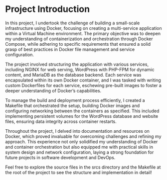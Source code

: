 # Project Introduction

In this project, I undertook the challenge of building a small-scale infrastructure using Docker, focusing on creating a multi-service application within a Virtual Machine environment. The primary objective was to deepen my understanding of containerization and orchestration through Docker Compose, while adhering to specific requirements that ensured a solid grasp of best practices in Docker file management and service configuration.

The project involved structuring the application with various services, including NGINX for web serving, WordPress with PHP-FPM for dynamic content, and MariaDB as the database backend. Each service was encapsulated within its own Docker container, and I was tasked with writing custom Dockerfiles for each service, eschewing pre-built images to foster a deeper understanding of Docker’s capabilities.

To manage the build and deployment process efficiently, I created a Makefile that orchestrated the setup, building Docker images and configuring networking between the containers as specified. This included implementing persistent volumes for the WordPress database and website files, ensuring data integrity across container restarts.

Throughout the project, I delved into documentation and resources on Docker, which proved invaluable for overcoming challenges and refining my approach. This experience not only solidified my understanding of Docker and container orchestration but also equipped me with practical skills in system design and network configuration, laying a strong foundation for future projects in software development and DevOps.

Feel free to explore the source files in the srcs directory and the Makefile at the root of the project to see the structure and implementation in detail!
